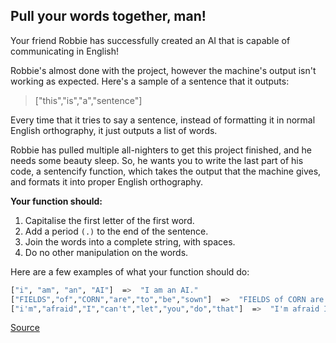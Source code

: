 ## Pull your words together, man!

Your friend Robbie has successfully created an AI that is capable of communicating in English!

Robbie's almost done with the project, however the machine's output isn't working as expected. Here's a sample of a sentence that it outputs:

> ["this","is","a","sentence"]

Every time that it tries to say a sentence, instead of formatting it in normal English orthography, it just outputs a list of words.

Robbie has pulled multiple all-nighters to get this project finished, and he needs some beauty sleep. So, he wants you to write the last part of his code, a sentencify function, which takes the output that the machine gives, and formats it into proper English orthography.

**Your function should:**

1. Capitalise the first letter of the first word.
2. Add a period `(.)` to the end of the sentence.
3. Join the words into a complete string, with spaces.
4. Do no other manipulation on the words.

Here are a few examples of what your function should do:

```bash
["i", "am", "an", "AI"]  =>  "I am an AI."
["FIELDS","of","CORN","are","to","be","sown"]  =>  "FIELDS of CORN are to be sown."
["i'm","afraid","I","can't","let","you","do","that"]  =>  "I'm afraid I can't let you do that."
```

[Source](https://www.codewars.com/kata/59ad7d2e07157af687000070/train/python)
